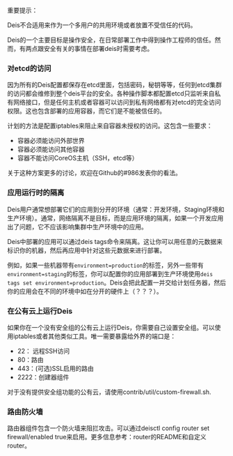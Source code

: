 重要提示：

Deis不合适用来作为一个多用户的共用环境或者放置不受信任的代码。

Deis的一个主要目标是操作安全，在日常部署工作中得到操作工程师的信任。然而，有两点跟安全有关的事情在部署deis时需要考虑。

### 对etcd的访问

因为所有的Deis配置都保存在etcd里面，包括密码，秘钥等等，任何到etcd集群的访问都会维修到整个deis平台的安全。各种操作脚本都配置etcd只监听来自私有网络接口，但是任何主机或者容器可以访问到私有网络都有对etcd的完全访问权限。这也包含部署的应用容器，而它们是不能被信任的。

计划的方法是配置iptables来阻止来自容器未授权的访问。这包含一些要求：
- 容器必须能访问外部世界
- 容器必须能访问其他容器
- 容器不能访问CoreOS主机（SSH，etcd等）

关于这种方案更多的讨论，欢迎在Github的#986发表你的看法。

### 应用运行时的隔离

Deis用户通常想部署它们的应用到分开的环境（通常：开发环境，Staging环境和生产环境）。通常，网络隔离不是目标，而是应用环境的隔离，如果一个开发应用出了问题，它不应该影响集群中生产环境中的应用。

Deis中部署的应用可以通过deis tags命令来隔离。这让你可以用任意的元数据来标识你的机器，然后再应用中针对这些元数据来进行部署。

例如，如果一些机器带有`environment=production`的标签，另外一些带有`environment=staging`的标签，你可以配置你的应用部署到生产环境使用`deis tags set environment=production`。Deis会把此配置一并交给计划任务器，然后你的应用会在不同的环境中如在分开的硬件上（？？？）。


### 在公有云上运行Deis


如果你在一个没有安全组的公有云上运行Deis，你需要自己设置安全组。可以使用iptables或者其他类似工具。唯一需要暴露给外界的端口是：

- 22： 远程SSH访问
- 80：路由
- 443：(可选)SSL启用的路由
- 2222：创建器组件

对于没有提供安全组功能的公有云，请使用contrib/util/custom-firewall.sh.


### 路由防火墙

路由器组件包含一个防火墙来阻拦攻击。可以通过deisctl config router set firewall/enabled true来启用。更多信息参考：router的README和自定义router。
